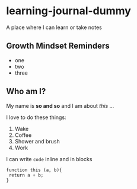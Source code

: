 # learning-journal-dummy
A place where I can learn or take notes

## Growth Mindset Reminders
   - one
   - two
   - three
   
## Who am I?

My name is **so and so** and I am about _this_ ...

I love to do these things:
  1. Wake
  1. Coffee
  1. Shower and brush
  1. Work
  
 I can write `code` inline and in blocks
 
 ```
 function this (a, b){
  return a + b;
 }
 ```
   
 
